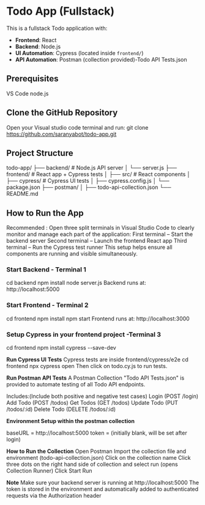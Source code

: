 # Todo App (Fullstack)

This is a fullstack Todo application with:

- **Frontend**: React
- **Backend**: Node.js
- **UI Automation**: Cypress (located inside `frontend/`)
- **API Automation**: Postman (collection provided)-Todo API Tests.json

## Prerequisites
 VS Code
 node.js

## Clone the GitHub Repository

Open your Visual studio code terminal and run:
git clone https://github.com/saranyabot/todo-app.git

## Project Structure

todo-app/
├── backend/ # Node.js API server
│ └── server.js
├── frontend/ # React app + Cypress tests
│ ├── src/ # React components
│ ├── cypress/ # Cypress UI tests
│ ├── cypress.config.js
│ └── package.json
├── postman/
│   ├── todo-api-collection.json
└── README.md


## How to Run the App
Recommended :  Open three split terminals in Visual Studio Code to clearly monitor and manage each part of the application:
First terminal – Start the backend server
Second terminal – Launch the frontend React app
Third terminal – Run the Cypress test runner
This setup helps ensure all components are running and visible simultaneously.

### Start Backend - Terminal 1
cd backend
npm install
node server.js
Backend runs at: http://localhost:5000

### Start Frontend - Terminal 2
cd frontend
npm install
npm start
Frontend runs at: http://localhost:3000

### Setup Cypress in your frontend project -Terminal 3

cd frontend
npm install cypress --save-dev

**Run Cypress UI Tests**
Cypress tests are inside frontend/cypress/e2e
cd frontend
npx cypress open
Then click on todo.cy.js to run tests.

 **Run Postman API Tests**
A Postman Collection "Todo API Tests.json" is provided to automate testing of all Todo API endpoints.

Includes:(Include both positive and negative test cases)
Login (POST /login)
Add Todo (POST /todos)
Get Todos (GET /todos)
Update Todo (PUT /todos/:id)
Delete Todo (DELETE /todos/:id)

**Environment Setup within the postman collection**

baseURL = http://localhost:5000
token = (initially blank, will be set after login)

**How to Run the Collection**
Open Postman
Import the collection file and environment (todo-api-collection.json)
Click on the collection name
Click three dots on the right hand side of collection and select run (opens Collection Runner)
Click Start Run

**Note**
Make sure your backend server is running at http://localhost:5000
The token is stored in the environment and automatically added to authenticated requests via the Authorization header



